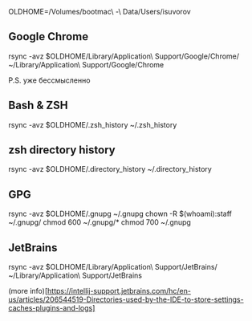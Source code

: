 OLDHOME=/Volumes/bootmac\ -\ Data/Users/isuvorov

## Google Chrome
rsync -avz $OLDHOME/Library/Application\ Support/Google/Chrome/ ~/Library/Application\ Support/Google/Chrome

P.S. уже бессмысленно

## Bash & ZSH

rsync -avz $OLDHOME/.zsh_history ~/.zsh_history
<!-- chown -R isuvorov:staff ~/.zsh_history -->


## zsh directory history

rsync -avz $OLDHOME/.directory_history ~/.directory_history
<!-- chown -R isuvorov:staff ~/.directory_history -->

## GPG

rsync -avz $OLDHOME/.gnupg ~/.gnupg
chown -R $(whoami):staff ~/.gnupg/
chmod 600 ~/.gnupg/* 
chmod 700 ~/.gnupg


## JetBrains

rsync -avz $OLDHOME/Library/Application\ Support/JetBrains/ ~/Library/Application\ Support/JetBrains

(more info)[https://intellij-support.jetbrains.com/hc/en-us/articles/206544519-Directories-used-by-the-IDE-to-store-settings-caches-plugins-and-logs]